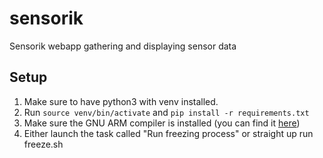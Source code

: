 # sensorik

Sensorik webapp gathering and displaying sensor data

## Setup

1. Make sure to have python3 with venv installed.
2. Run `source venv/bin/activate` and `pip install -r requirements.txt`
3. Make sure the GNU ARM compiler is installed (you can find it [here](https://developer.arm.com/downloads/-/arm-gnu-toolchain-downloads))
4. Either launch the task called "Run freezing process" or straight up run freeze.sh
